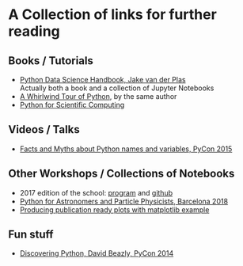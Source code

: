 # A Collection of links for further reading

## Books / Tutorials

* [Python Data Science Handbook, Jake van der Plas](https://github.com/jakevdp/PythonDataScienceHandbook)  
  Actually both a book and a collection of Jupyter Notebooks
* [A Whirlwind Tour of Python](https://github.com/jakevdp/WhirlwindTourOfPython), by the same author
* [Python for Scientific Computing](http://bender.astro.sunysb.edu/classes/python-science/)
  
## Videos / Talks

* [Facts and Myths about Python names and variables, PyCon 2015](https://www.youtube.com/watch?v=_AEJHKGk9ns)

## Other Workshops / Collections of Notebooks

* 2017 edition of the school: [program](https://indico.in2p3.fr/event/14227/timetable/#20170606) and [github](https://github.com/Asterics2020-Obelics/School2017)
* [Python for Astronomers and Particle Physicists, Barcelona 2018](https://github.com/Python4AstronomersAndParticlePhysicists/PythonWorkshop-ICE)
* [Producing publication ready plots with matplotlib example](https://github.com/Python4AstronomersAndParticlePhysicists/PythonWorkshop-ICE/tree/master/examples/use_system_latex)


## Fun stuff

* [Discovering Python, David Beazly, PyCon 2014](https://www.youtube.com/watch?v=RZ4Sn-Y7AP8) 
